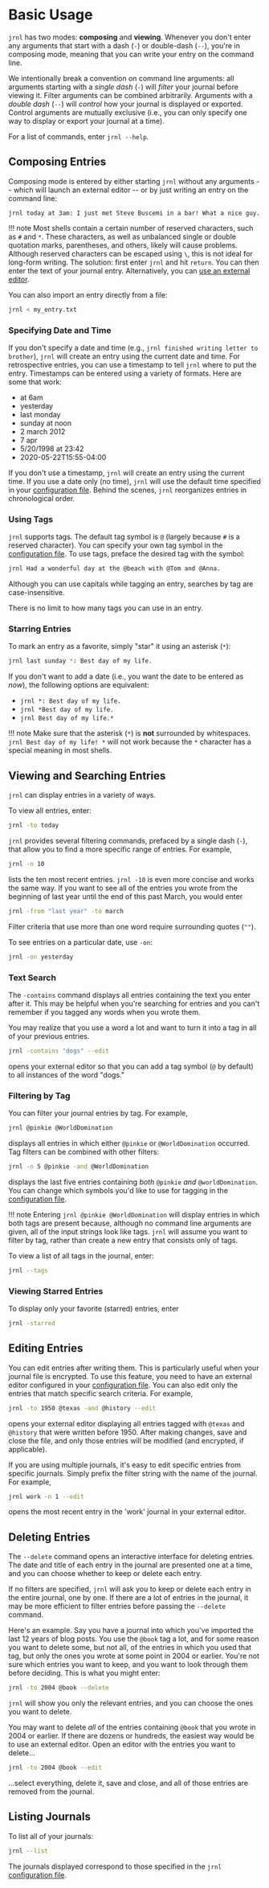 <!--
Copyright © 2012-2023 jrnl contributors
License: https://www.gnu.org/licenses/gpl-3.0.html
-->

# Basic Usage #

`jrnl` has two modes: **composing** and **viewing**. Whenever you don't enter
any arguments that start with a dash (`-`) or double-dash (`--`), you're in
composing mode, meaning that you can write your entry on the command line.

We intentionally break a convention on command line arguments: all arguments
starting with a _single dash_ (`-`) will _filter_ your journal before viewing
it. Filter arguments can be combined arbitrarily. Arguments with a _double dash_
(`--`) will _control_ how your journal is displayed or exported. Control
arguments are mutually exclusive (i.e., you can only specify one way to display
or export your journal at a time).

For a list of commands, enter `jrnl --help`.

## Composing Entries ##

Composing mode is entered by either starting `jrnl` without any arguments --
which will launch an external editor -- or by just writing an entry on the
command line:

```text
jrnl today at 3am: I just met Steve Buscemi in a bar! What a nice guy.
```

!!! note
    Most shells contain a certain number of reserved characters, such as `#` and
    `*`. These characters, as well as unbalanced single or double quotation
    marks, parentheses, and others, likely will cause problems. Although
    reserved characters can be escaped using `\`, this is not ideal for
    long-form writing. The solution: first enter `jrnl` and hit `return`. You
    can then enter the text of your journal entry. Alternatively, you can [use
    an external editor](./advanced.md).

You can also import an entry directly from a file:

```sh
jrnl < my_entry.txt
```

### Specifying Date and Time ###

If you don't specify a date and time (e.g., `jrnl finished writing letter to brother`), `jrnl` will create an entry using the current date and time. For retrospective entries, you can use a timestamp to tell `jrnl` where to put the entry. Timestamps can be entered using a variety of formats. Here are some that work:

- at 6am
- yesterday
- last monday
- sunday at noon
- 2 march 2012
- 7 apr
- 5/20/1998 at 23:42
- 2020-05-22T15:55-04:00

If you don't use a timestamp, `jrnl` will create an entry using the current
time. If you use a date only (no time), `jrnl` will use the default time
specified in your [configuration file](./reference-config-file.md#default_hour-and-default_minute).
Behind the scenes, `jrnl` reorganizes entries in chronological order.

### Using Tags ###

`jrnl` supports tags. The default tag symbol is `@` (largely because `#` is a
reserved character). You can specify your own tag symbol in the
[configuration file](./reference-config-file.md#tagsymbols). To use tags, preface the
desired tag with the symbol:

```sh
jrnl Had a wonderful day at the @beach with @Tom and @Anna.
```

Although you can use capitals while tagging an entry, searches by tag are
case-insensitive.

There is no limit to how many tags you can use in an entry.

### Starring Entries ###

To mark an entry as a favorite, simply "star" it using an asterisk (`*`):

```sh
jrnl last sunday *: Best day of my life.
```

If you don't want to add a date (i.e., you want the date to be entered as
_now_), the following options are equivalent:

- `jrnl *: Best day of my life.`
- `jrnl *Best day of my life.`
- `jrnl Best day of my life.*`

!!! note
    Make sure that the asterisk (`*`) is **not** surrounded by whitespaces.
    `jrnl Best day of my life! *` will not work because the `*` character has a
    special meaning in most shells.

## Viewing and Searching Entries ##

`jrnl` can display entries in a variety of ways.

To view all entries, enter:
```sh
jrnl -to today
```

`jrnl` provides several filtering commands, prefaced by a single dash (`-`), that
allow you to find a more specific range of entries. For example,

```sh
jrnl -n 10
```

lists the ten most recent entries. `jrnl -10` is even more concise and works the
same way. If you want to see all of the entries you wrote from the beginning of
last year until the end of this past March, you would enter

```sh
jrnl -from "last year" -to march
```

Filter criteria that use more than one word require surrounding quotes (`""`).

To see entries on a particular date, use `-on`:
```sh
jrnl -on yesterday
```

### Text Search ###

The `-contains` command displays all entries containing the text you enter after it.
This may be helpful when you're searching for entries and you can't remember if you
tagged any words when you wrote them.

You may realize that you use a word a lot and want to turn it into a tag in all
of your previous entries.

```sh
jrnl -contains "dogs" --edit
```

opens your external editor so that you can add a tag symbol (`@` by default) to
all instances of the word "dogs."

### Filtering by Tag ###

You can filter your journal entries by tag. For example,

```sh
jrnl @pinkie @WorldDomination
```

displays all entries in which either `@pinkie` or `@WorldDomination`
occurred. Tag filters can be combined with other filters:

```sh
jrnl -n 5 @pinkie -and @WorldDomination
```

displays the last five entries containing _both_ `@pinkie` _and_
`@worldDomination`. You can change which symbols you'd like to use for tagging
in the [configuration file](./reference-config-file.md#tagsymbols).

!!! note
    Entering `jrnl @pinkie @WorldDomination` will display entries in which both
    tags are present because, although no command line arguments are given, all
    of the input strings look like tags. `jrnl` will assume you want to filter
    by tag, rather than create a new entry that consists only of tags.

To view a list of all tags in the journal, enter:

```sh
jrnl --tags
```

### Viewing Starred Entries ###

To display only your favorite (starred) entries, enter

```sh
jrnl -starred
```

## Editing Entries ##

You can edit entries after writing them. This is particularly useful when your
journal file is encrypted. To use this feature, you need to have an external
editor configured in your [configuration file](./reference-config-file.md#editor). You
can also edit only the entries that match specific search criteria. For example,

```sh
jrnl -to 1950 @texas -and @history --edit
```

opens your external editor displaying all entries tagged with `@texas` and
`@history` that were written before 1950. After making changes, save and close
the file, and only those entries will be modified (and encrypted, if
applicable).

If you are using multiple journals, it's easy to edit specific entries from
specific journals. Simply prefix the filter string with the name of the journal.
For example,

```sh
jrnl work -n 1 --edit
```

opens the most recent entry in the 'work' journal in your external editor.

## Deleting Entries ##

The `--delete` command opens an interactive interface for deleting entries. The
date and title of each entry in the journal are presented one at a time, and you
can choose whether to keep or delete each entry.

If no filters are specified, `jrnl` will ask you to keep or delete each entry in
the entire journal, one by one. If there are a lot of entries in the journal, it
may be more efficient to filter entries before passing the `--delete` command.

Here's an example. Say you have a journal into which you've imported the last 12
years of blog posts. You use the `@book` tag a lot, and for some reason you want
to delete some, but not all, of the entries in which you used that tag, but only
the ones you wrote at some point in 2004 or earlier. You're not sure which
entries you want to keep, and you want to look through them before deciding.
This is what you might enter:

```sh
jrnl -to 2004 @book --delete
```

`jrnl` will show you only the relevant entries, and you can choose the ones you
want to delete.

You may want to delete _all_ of the entries containing `@book` that you wrote in
2004 or earlier. If there are dozens or hundreds, the easiest way would be to
use an external editor. Open an editor with the entries you want to delete...

```sh
jrnl -to 2004 @book --edit
```

...select everything, delete it, save and close, and all of those entries are
removed from the journal.

## Listing Journals ##

To list all of your journals:

```sh
jrnl --list
```

The journals displayed correspond to those specified in the `jrnl`
[configuration file](./reference-config-file.md#journals).
